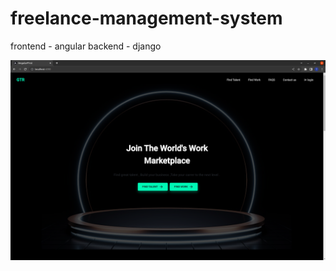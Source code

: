 # freelance-management-system
frontend - angular
backend -  django

<img src="angular/angular-first/src/assets/Screenshot from 2022-11-08 14-01-31.png" alt="no image">
